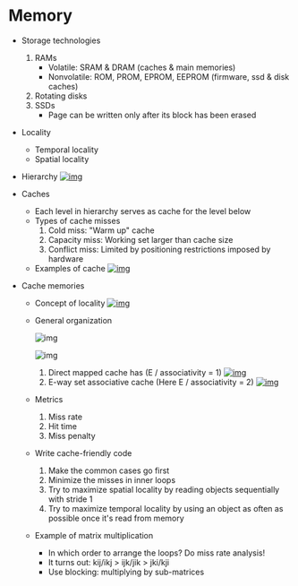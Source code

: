 # Memory

- Storage technologies

  1. RAMs
     - Volatile: SRAM & DRAM (caches & main memories)
     - Nonvolatile: ROM, PROM, EPROM, EEPROM (firmware, ssd & disk caches)
  2. Rotating disks
  3. SSDs
     - Page can be written only after its block has been erased

- Locality

  - Temporal locality
  - Spatial locality

- Hierarchy
  [![img](https://github.com/JonnyKong/CMU-15-213-Intro-to-Computer-Systems/raw/master/Note_Images/hierarchy.png)](https://github.com/JonnyKong/CMU-15-213-Intro-to-Computer-Systems/blob/master/Note_Images/hierarchy.png)

- Caches

  - Each level in hierarchy serves as cache for the level below
  - Types of cache misses
    1. Cold miss: "Warm up" cache
    2. Capacity miss: Working set larger than cache size
    3. Conflict miss: Limited by positioning restrictions imposed by hardware
  - Examples of cache
    [![img](https://github.com/JonnyKong/CMU-15-213-Intro-to-Computer-Systems/raw/master/Note_Images/cache_examples.png)](https://github.com/JonnyKong/CMU-15-213-Intro-to-Computer-Systems/blob/master/Note_Images/cache_examples.png)

- Cache memories

  - Concept of locality
    [![img](https://github.com/JonnyKong/CMU-15-213-Intro-to-Computer-Systems/raw/master/Note_Images/locality.png)](https://github.com/JonnyKong/CMU-15-213-Intro-to-Computer-Systems/blob/master/Note_Images/locality.png)

  - General organization

    ![img](https://github.com/JonnyKong/CMU-15-213-Intro-to-Computer-Systems/raw/master/Note_Images/address.png)

     

    ![img](https://github.com/JonnyKong/CMU-15-213-Intro-to-Computer-Systems/raw/master/Note_Images/organization.png)

    1. Direct mapped cache has (E / associativity = 1)
       [![img](https://github.com/JonnyKong/CMU-15-213-Intro-to-Computer-Systems/raw/master/Note_Images/direct_mapped_cache.png)](https://github.com/JonnyKong/CMU-15-213-Intro-to-Computer-Systems/blob/master/Note_Images/direct_mapped_cache.png)
    2. E-way set associative cache (Here E / associativity = 2)
       [![img](https://github.com/JonnyKong/CMU-15-213-Intro-to-Computer-Systems/raw/master/Note_Images/e_way_associative_cache.png)](https://github.com/JonnyKong/CMU-15-213-Intro-to-Computer-Systems/blob/master/Note_Images/e_way_associative_cache.png)

  - Metrics

    1. Miss rate
    2. Hit time
    3. Miss penalty

  - Write cache-friendly code

    1. Make the common cases go first
    2. Minimize the misses in inner loops
    3. Try to maximize spatial locality by reading objects sequentially with stride 1
    4. Try to maximize temporal locality by using an object as often as possible once it's read from memory

  - Example of matrix multiplication

    - In which order to arrange the loops? Do miss rate analysis!
    - It turns out: kij/ikj > ijk/jik > jki/kji
    - Use blocking: multiplying by sub-matrices